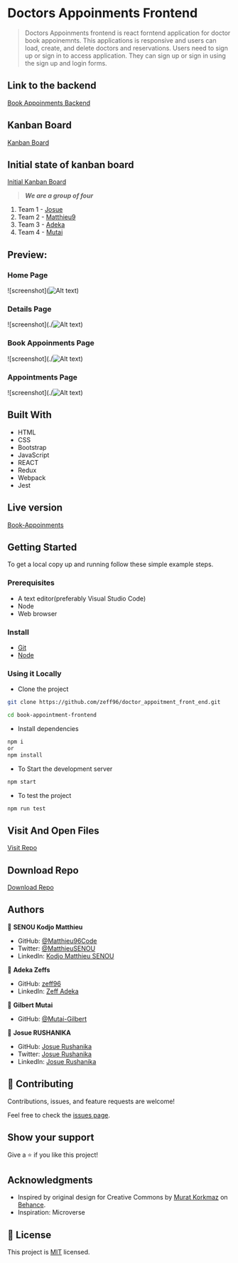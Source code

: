 
# Doctors Appoinments Frontend

> Doctors Appoinments frontend is react forntend application for doctor book appoinemnts. This applications is responsive and users can load, create, and delete doctors and reservations. Users need to sign up or sign in to access application. They can sign up or sign in using the sign up and login forms.

## Link to the backend

[Book Appoinments Backend](https://github.com/zeff96/doctor_appointment_back_end)

## Kanban Board
[Kanban Board](https://github.com/users/zeff96/projects/9)

## Initial state of kanban board
[Initial Kanban Board](https://github.com/users/zeff96/projects/9)

> ***We are a group of four***
1. Team 1 - [Josue](https://github.com/josuerushanika)
2. Team 2 - [Matthieu9](https://github.com/Matthieu96Code)
3. Team 3 - [Adeka](https://github.com/zeff96)
4. Team 4 - [Mutai](https://github.com/Mutai-Gilbert)

## Preview:

### Home Page

![screenshot](![Alt text](<Screenshot from 2023-07-27 04-28-42.png>))

### Details Page

![screenshot](./![Alt text](<Screenshot from 2023-07-27 04-30-38.png>))

### Book Appoinments Page

![screenshot](./![Alt text](<Screenshot from 2023-07-27 04-31-36.png>))

### Appointments Page

![screenshot](./![Alt text](<Screenshot from 2023-07-27 04-31-36-1.png>))

## Built With

- HTML
- CSS
- Bootstrap
- JavaScript
- REACT
- Redux
- Webpack
- Jest

## Live version

[Book-Appoinments](https://doctor-appointment-cx5g.onrender.com)

## Getting Started

To get a local copy up and running follow these simple example steps.

### Prerequisites
- A text editor(preferably Visual Studio Code)
- Node
- Web browser

### Install
- [Git](https://git-scm.com/downloads)
- [Node](https://nodejs.org/en/download/)

### Using it Locally

- Clone the project

```bash 
git clone https://github.com/zeff96/doctor_appoitment_front_end.git

cd book-appointment-frontend
```

- Install dependencies

```bash
npm i 
or
npm install
```
- To Start the development server
```bash
npm start
```

- To test the project
```bash
npm run test
```


## Visit And Open Files

[Visit Repo](https://github.com/zeff96/doctor_appoitment_front_end)

## Download Repo

[Download Repo](https://github.com/zeff96/doctor_appoitment_front_end)

## Authors

👤 **SENOU Kodjo Matthieu**

- GitHub: [@Matthieu96Code](https://github.com/Matthieu96Code)
- Twitter: [@MatthieuSENOU](https://twitter.com/MatthieuSenou)
- LinkedIn: [Kodjo Matthieu SENOU](https://www.linkedin.com/in/kodjo-matthieu-senou/)

👤 **Adeka Zeffs**

- GitHub: [zeff96](https://github.com/zeff96)
- LinkedIn: [Zeff Adeka](https://www.linkedin.com/in/zeff-adeka/)

👤 **Gilbert Mutai**

- GitHub: [@Mutai-Gilbert](https://github.com/Mutai-Gilbert/budget_manager.git)

👤 **Josue RUSHANIKA**

- GitHub: [Josue Rushanika](https://github.com/josuerushanika)
- Twitter: [Josue Rushanika](https://twitter.com/josuerushanika)
- LinkedIn: [Josue Rushanika](https://www.linkedin.com/in/josue-rushanika-336049b3/)


## 🤝 Contributing

Contributions, issues, and feature requests are welcome!

Feel free to check the [issues page](https://github.com/Chimwemwe-127001/book-appointment-frontend/issues).

## Show your support

Give a ⭐️ if you like this project!

## Acknowledgments

- Inspired by original design for Creative Commons by [Murat Korkmaz](https://www.behance.net/muratk) on [Behance](https://www.behance.net/gallery/26425031/Vespa-Responsive-Redesign).
- Inspiration: Microverse

## 📝 License

This project is [MIT](./LICENSE.md) licensed.
